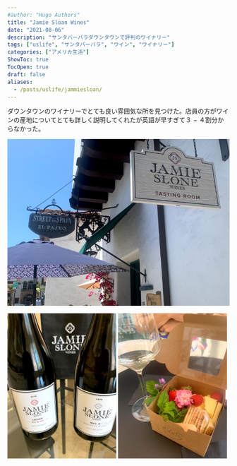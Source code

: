 ```yaml
---
#author: "Hugo Authors"
title: "Jamie Sloan Wines"
date: "2021-08-06"
description: "サンタバーバラダウンタウンで評判のワイナリー"
tags: ["uslife", "サンタバーバラ", "ワイン", "ワイナリー"]
categories: ["アメリカ生活"]
ShowToc: true
TocOpen: true
draft: false
aliases:
  - /posts/uslife/jammiesloan/
---
```


ダウンタウンのワイナリーでとても良い雰囲気な所を見つけた。店員の方がワインの産地についてとても詳しく説明してくれたが英語が早すぎて３ − ４割分からなかった。

![](images/2022-02-10-21-34-14.png#center)

<p>
<img src="images/2022-02-10-21-33-08.png" width=49% >
<img src="images/2022-02-10-21-34-50.png" width=49% >
</p>
